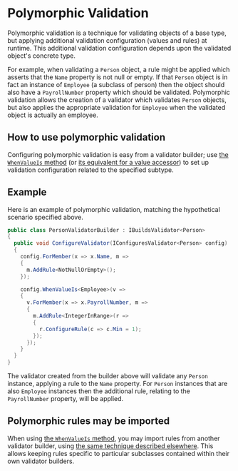 # Polymorphic Validation

Polymorphic validation is a technique for validating objects of a base type, but applying additional validation configuration (values and rules) at runtime.
This additional validation configuration depends upon the validated object's concrete type.

For example, when validating a `Person` object, a rule might be applied which asserts that the `Name` property is not null or empty.
If that `Person` object is in fact an instance of `Employee` (a subclass of person) then the object should also have a `PayrollNumber` property which should be validated.
Polymorphic validation allows the creation of a validator which validates `Person` objects, but also applies the appropriate validation for `Employee` when the validated object is actually an employee.

## How to use polymorphic validation

Configuring polymorphic validation is easy from a validator builder; use [the `WhenValueIs` method] (or [its equivalent for a value accessor]) to set up validation configuration related to the specified subtype.

## Example

Here is an example of polymorphic validation, matching the hypothetical scenario specified above.

```csharp
public class PersonValidatorBuilder : IBuildsValidator<Person>
{
  public void ConfigureValidator(IConfiguresValidator<Person> config)
  {
    config.ForMember(x => x.Name, m =>
    {
      m.AddRule<NotNullOrEmpty>();
    });

    config.WhenValueIs<Employee>(v =>
    {
      v.ForMember(x => x.PayrollNumber, m =>
      {
        m.AddRule<IntegerInRange>(r =>
        {
          r.ConfigureRule(c => c.Min = 1);
        });
      });
    }
  }
}
```

The validator created from the builder above will validate any `Person` instance, applying a rule to the `Name` property.
For `Person` instances that are also `Employee` instances then the additional rule, relating to the `PayrollNumber` property, will be applied.

## Polymorphic rules may be imported

When using [the `WhenValueIs` method], you may import rules from another validator builder, using [the same technique described elsewhere].
This allows keeping rules specific to particular subclasses contained within their own validator builders.

[the `WhenValueIs` method]:xref:CSF.Validation.ValidatorBuilding.IConfiguresValidator`1.WhenValueIs``1(System.Action{CSF.Validation.ValidatorBuilding.IConfiguresValidator{``0}})
[its equivalent for a value accessor]:xref:CSF.Validation.ValidatorBuilding.IConfiguresValueAccessor`2.WhenValueIs``1(System.Action{CSF.Validation.ValidatorBuilding.IConfiguresValueAccessor{`0,``0}})
[the same technique described elsewhere]:ImportingRules.md
